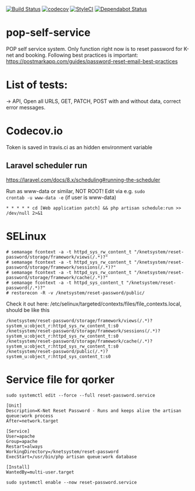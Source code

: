 [![Build Status](https://travis-ci.com/eKristensen/pop-self-service.svg?branch=master)](https://travis-ci.com/eKristensen/pop-self-service)
[![codecov](https://codecov.io/gh/eKristensen/pop-self-service/branch/master/graph/badge.svg)](https://codecov.io/gh/eKristensen/pop-self-service)
[![StyleCI](https://github.styleci.io/repos/145050174/shield?branch=master)](https://github.styleci.io/repos/145050174)
[![Dependabot Status](https://api.dependabot.com/badges/status?host=github&repo=eKristensen/pop-self-service)](https://dependabot.com)

# pop-self-service
POP self service system. Only function right now is to reset password for K-net and booking. Following best practices is important: https://postmarkapp.com/guides/password-reset-email-best-practices

# List of tests:

-> API, Open all URLS, GET, PATCH, POST with and without data, correct error messages.

# Codecov.io

Token is saved in travis.ci as an hidden environment variable

## Laravel scheduler run

https://laravel.com/docs/8.x/scheduling#running-the-scheduler

Run as www-data or similar, NOT ROOT! Edit via e.g. <code>sudo crontab -u www-data -e</code> (if user is www-data)

    * * * * * cd [Web application patch] && php artisan schedule:run >> /dev/null 2>&1

# SELinux

    # semanage fcontext -a -t httpd_sys_rw_content_t "/knetsystem/reset-password/storage/framework/views(/.*)?"
    # semanage fcontext -a -t httpd_sys_rw_content_t "/knetsystem/reset-password/storage/framework/sessions(/.*)?"
    # semanage fcontext -a -t httpd_sys_rw_content_t "/knetsystem/reset-password/storage/framework/cache(/.*)?"
    # semanage fcontext -a -t httpd_sys_content_t "/knetsystem/reset-password(/.*)?"
    # restorecon -R -v /knetsystem/reset-password/public/

Check it out here: /etc/selinux/targeted/contexts/files/file_contexts.local, should be like this

    /knetsystem/reset-password/storage/framework/views(/.*)?    system_u:object_r:httpd_sys_rw_content_t:s0
    /knetsystem/reset-password/storage/framework/sessions(/.*)?    system_u:object_r:httpd_sys_rw_content_t:s0
    /knetsystem/reset-password/storage/framework/cache(/.*)?    system_u:object_r:httpd_sys_rw_content_t:s0
    /knetsystem/reset-password/public(/.*)?    system_u:object_r:httpd_sys_content_t:s0

# Service file for qorker

    sudo systemctl edit --force --full reset-password.service

    [Unit]
    Description=K-Net Reset Password - Runs and keeps alive the artisan queue:work process
    After=network.target

    [Service]
    User=apache
    Group=apache
    Restart=always
    WorkingDirectory=/knetsystem/reset-password
    ExecStart=/usr/bin/php artisan queue:work database

    [Install]
    WantedBy=multi-user.target

    sudo systemctl enable --now reset-password.service
